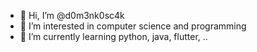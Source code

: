 - 👋 Hi, I’m @d0m3nk0sc4k
- 👀 I’m interested in computer science and programming
- 🌱 I’m currently learning python, java, flutter, ..

<!---
d0m3nk0sc4k/d0m3nk0sc4k is a ✨ special ✨ repository because its `README.md` (this file) appears on your GitHub profile.
You can click the Preview link to take a look at your changes.
--->

